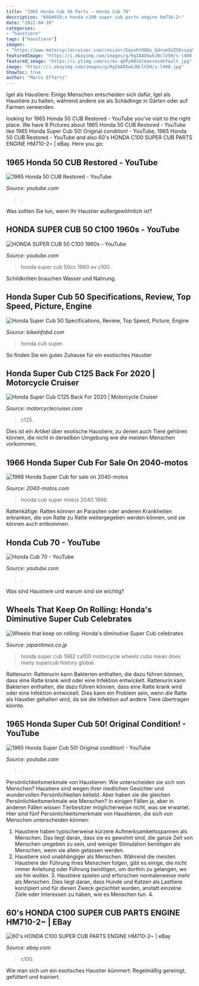 ```yaml
---
title: "1965 Honda Cub 50 Parts ~ Honda Cub 70"
description: "60&#039;s honda c100 super cub parts engine hm710-2~"
date: "2022-04-10"
categories:
- "haustiere"
tags: ["haustiere"]
images:
- "https://www.motorcyclecruiser.com/resizer/EqsohtOQQx_GdrumSUZ58ssaqVU=/1200x628/smart/arc-anglerfish-arc2-prod-bonnier.s3.amazonaws.com/public/2G5ODUHC42Y4MKNE6IS66JTXDU.jpg"
featuredImage: "https://i.ebayimg.com/images/g/RgIAAOSwkJNclV5H/s-l400.jpg"
featured_image: "https://i.ytimg.com/vi/kv-q6PyN0iU/maxresdefault.jpg"
image: "https://i.ebayimg.com/images/g/RgIAAOSwkJNclV5H/s-l400.jpg"
ShowToc: true
author: "Marco Effertz"
---
```



Igel als Haustiere: Einige Menschen entscheiden sich dafür, Igel als Haustiere zu halten, während andere sie als Schädlinge in Gärten oder auf Farmen verwenden.

	

		
looking for 1965 Honda 50 CUB Restored - YouTube you've visit to the right place. We have 9 Pictures about 1965 Honda 50 CUB Restored - YouTube like 1965 Honda Super Cub 50! Original condition! - YouTube, 1965 Honda 50 CUB Restored - YouTube and also 60&#039;s HONDA C100 SUPER CUB PARTS ENGINE HM710-2~ | eBay. Here you go:
		
    
## 1965 Honda 50 CUB Restored - YouTube

<img loading=lazy src="https://i.ytimg.com/vi/dSJcBHJMnVc/hqdefault.jpg" onerror="this.onerror=null;this.src='https://tse1.mm.bing.net/th?id=OIP.VOw697SV-IjxBh72CJ6UqwHaFj&amp;pid=15.1';" alt="1965 Honda 50 CUB Restored - YouTube">

_Source: youtube.com_

>. 

	

Was sollten Sie tun, wenn Ihr Haustier außergewöhnlich ist?

    
## HONDA SUPER CUB 50 C100 1960s - YouTube

<img loading=lazy src="https://i.ytimg.com/vi/0ArpBG74knI/hqdefault.jpg" onerror="this.onerror=null;this.src='https://tse3.mm.bing.net/th?id=OIP.2sA_ViXOrqse04oU5wLyqQHaFj&amp;pid=15.1';" alt="HONDA SUPER CUB 50 C100 1960s - YouTube">

_Source: youtube.com_

>honda super cub 50cc 1960 ev c100. 

	

Schildkröten brauchen Wasser und Nahrung.

    
## Honda Super Cub 50 Specifications, Review, Top Speed, Picture, Engine

<img loading=lazy src="https://1.bp.blogspot.com/-tUx6UVdrI4Y/X9Mcrcmv_kI/AAAAAAAABKU/hVNCImZtLNsCpeVKfQsGOXDOovIbIz67gCLcBGAsYHQ/s482/1960%2BHonda%2BSuper%2BCub%2BMoped%2BPhotos.png" onerror="this.onerror=null;this.src='https://tse1.mm.bing.net/th?id=OIP.wElXHwmzINS4YI2XI5Vl0AAAAA&amp;pid=15.1';" alt="Honda Super Cub 50 Specifications, Review, Top Speed, Picture, Engine">

_Source: bikeinfobd.com_

>honda cub super. 

	

So finden Sie ein gutes Zuhause für ein exotisches Haustier

    
## Honda Super Cub C125 Back For 2020 | Motorcycle Cruiser

<img loading=lazy src="https://www.motorcyclecruiser.com/resizer/EqsohtOQQx_GdrumSUZ58ssaqVU=/1200x628/smart/arc-anglerfish-arc2-prod-bonnier.s3.amazonaws.com/public/2G5ODUHC42Y4MKNE6IS66JTXDU.jpg" onerror="this.onerror=null;this.src='https://tse3.mm.bing.net/th?id=OIP.4o88RT4vGEM8TVIOD67_oAHaD4&amp;pid=15.1';" alt="Honda Super Cub C125 Back For 2020 | Motorcycle Cruiser">

_Source: motorcyclecruiser.com_

>c125. 

	

Dies ist ein Artikel über exotische Haustiere, zu denen auch Tiere gehören können, die nicht in derselben Umgebung wie die meisten Menschen vorkommen.

    
## 1966 Honda Super Cub For Sale On 2040-motos

<img loading=lazy src="http://www.2040-motos.com/_content/cars/images/73/46373/002.jpg" onerror="this.onerror=null;this.src='https://tse1.mm.bing.net/th?id=OIP.i8jzw9OhB1fLOM900sPDtQHaEK&amp;pid=15.1';" alt="1966 Honda Super Cub for sale on 2040-motos">

_Source: 2040-motos.com_

>honda cub super motos 2040 1966. 

	

Rattenkäfige: Ratten können an Parasiten oder anderen Krankheiten erkranken, die von Ratte zu Ratte weitergegeben werden können, und sie können auch entkommen.

    
## Honda Cub 70 - YouTube

<img loading=lazy src="https://i.ytimg.com/vi/kv-q6PyN0iU/maxresdefault.jpg" onerror="this.onerror=null;this.src='https://tse4.mm.bing.net/th?id=OIP.kfwaAzvkKKL37_pFuaSLUQHaEK&amp;pid=15.1';" alt="Honda Cub 70 - YouTube">

_Source: youtube.com_

>. 

	

Was sind Haustiere und warum sind sie wichtig?

    
## Wheels That Keep On Rolling: Honda&#039;s Diminutive Super Cub Celebrates

<img loading=lazy src="https://cdn.japantimes.2xx.jp/wp-content/uploads/2018/08/p10-schreiber-super-cub-e-20180805.jpg" onerror="this.onerror=null;this.src='https://tse1.mm.bing.net/th?id=OIP.YBcwcjZxl7i876Pv4BKvpwEsDP&amp;pid=15.1';" alt="Wheels that keep on rolling: Honda&#039;s diminutive Super Cub celebrates">

_Source: japantimes.co.jp_

>honda super cub 1962 ca100 motorcycle wheels cubs mean does many supercub history global. 

	

Rattenurin: Rattenurin kann Bakterien enthalten, die dazu führen können, dass eine Ratte krank wird oder eine Infektion entwickelt.
Rattenurin kann Bakterien enthalten, die dazu führen können, dass eine Ratte krank wird oder eine Infektion entwickelt. Dies kann ein Problem sein, wenn die Ratte als Haustier gehalten wird, da sie die Infektion auf andere Tiere übertragen könnte.

    
## 1965 Honda Super Cub 50! Original Condition! - YouTube

<img loading=lazy src="https://i.ytimg.com/vi/NmMaEF-hbqs/maxresdefault.jpg" onerror="this.onerror=null;this.src='https://tse2.mm.bing.net/th?id=OIP.xyarmKyd7M8NSKOWgU0dIAHaEK&amp;pid=15.1';" alt="1965 Honda Super Cub 50! Original condition! - YouTube">

_Source: youtube.com_

>. 

	

Persönlichkeitsmerkmale von Haustieren: Wie unterscheiden sie sich von Menschen?
Haustiere sind wegen ihrer niedlichen Gesichter und wundervollen Persönlichkeiten beliebt. Aber haben sie die gleichen Persönlichkeitsmerkmale wie Menschen? In einigen Fällen ja, aber in anderen Fällen wissen Tierbesitzer möglicherweise nicht, was sie erwartet. Hier sind fünf Persönlichkeitsmerkmale von Haustieren, die sich von Menschen unterscheiden können:
1. Haustiere haben typischerweise kürzere Aufmerksamkeitsspannen als Menschen. Das liegt daran, dass sie es gewohnt sind, die ganze Zeit von Menschen umgeben zu sein, und weniger Stimulation benötigen als Menschen, wenn sie allein gelassen werden.
2. Haustiere sind unabhängiger als Menschen. Während die meisten Haustiere der Führung ihres Menschen folgen, gibt es einige, die nicht immer Anleitung oder Führung benötigen, um dorthin zu gelangen, wo sie hin wollen. 3. Haustiere spielen und erforschen normalerweise mehr als Menschen. Dies liegt daran, dass Hunde und Katzen als Lasttiere konzipiert und für diesen Zweck gezüchtet wurden, anstatt einzelne Ziele oder Interessen zu haben, wie es Menschen tun. 4.

    
## 60&#039;s HONDA C100 SUPER CUB PARTS ENGINE HM710-2~ | EBay

<img loading=lazy src="https://i.ebayimg.com/images/g/RgIAAOSwkJNclV5H/s-l400.jpg" onerror="this.onerror=null;this.src='https://tse2.mm.bing.net/th?id=OIP.9aXCqik81D5SJ4xEcuXIcgAAAA&amp;pid=15.1';" alt="60&#039;s HONDA C100 SUPER CUB PARTS ENGINE HM710-2~ | eBay">

_Source: ebay.com_

>c100. 

	

Wie man sich um ein exotisches Haustier kümmert: Regelmäßig gereinigt, gefüttert und trainiert.

